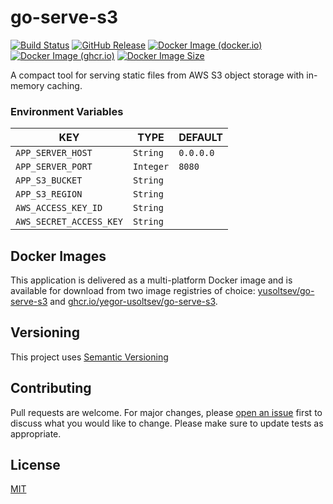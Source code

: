 # go-serve-s3

[![Build Status](https://github.com/yegor-usoltsev/go-serve-s3/actions/workflows/ci.yml/badge.svg)](https://github.com/yegor-usoltsev/go-serve-s3/actions)
[![GitHub Release](https://img.shields.io/github/v/release/yegor-usoltsev/go-serve-s3?sort=semver)](https://github.com/yegor-usoltsev/go-serve-s3/releases)
[![Docker Image (docker.io)](https://img.shields.io/docker/v/yusoltsev/go-serve-s3?label=docker.io&sort=semver)](https://hub.docker.com/r/yusoltsev/go-serve-s3)
[![Docker Image (ghcr.io)](https://img.shields.io/docker/v/yusoltsev/go-serve-s3?label=ghcr.io&sort=semver)](https://github.com/yegor-usoltsev/go-serve-s3/pkgs/container/go-serve-s3)
[![Docker Image Size](https://img.shields.io/docker/image-size/yusoltsev/go-serve-s3?sort=semver&arch=amd64)](https://hub.docker.com/r/yusoltsev/go-serve-s3/tags)

A compact tool for serving static files from AWS S3 object storage with in-memory caching.

### Environment Variables

| KEY                     | TYPE      | DEFAULT   |
|-------------------------|-----------|-----------|
| `APP_SERVER_HOST`       | `String`  | `0.0.0.0` |
| `APP_SERVER_PORT`       | `Integer` | `8080`    |
| `APP_S3_BUCKET`         | `String`  |           |
| `APP_S3_REGION`         | `String`  |           |
| `AWS_ACCESS_KEY_ID`     | `String`  |           |
| `AWS_SECRET_ACCESS_KEY` | `String`  |           |

## Docker Images

This application is delivered as a multi-platform Docker image and is available for download from two image registries
of choice: [yusoltsev/go-serve-s3](https://hub.docker.com/r/yusoltsev/go-serve-s3)
and [ghcr.io/yegor-usoltsev/go-serve-s3](https://github.com/yegor-usoltsev/go-serve-s3/pkgs/container/go-serve-s3).

## Versioning

This project uses [Semantic Versioning](https://semver.org)

## Contributing

Pull requests are welcome. For major changes,
please [open an issue](https://github.com/yegor-usoltsev/go-serve-s3/issues/new) first to discuss what you would
like to change. Please make sure to update tests as appropriate.

## License

[MIT](https://github.com/yegor-usoltsev/go-serve-s3/blob/main/LICENSE)

